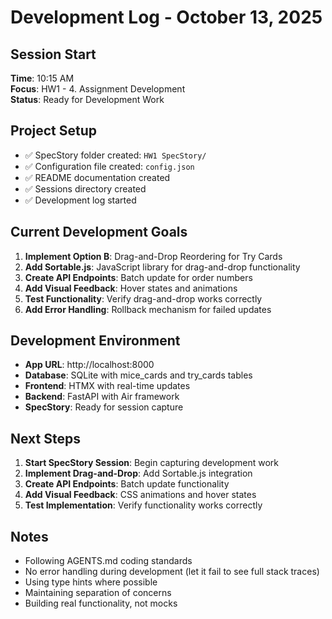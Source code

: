 # Development Log - October 13, 2025

## Session Start
**Time**: 10:15 AM  
**Focus**: HW1 - 4. Assignment Development  
**Status**: Ready for Development Work  

## Project Setup
- ✅ SpecStory folder created: `HW1 SpecStory/`
- ✅ Configuration file created: `config.json`
- ✅ README documentation created
- ✅ Sessions directory created
- ✅ Development log started

## Current Development Goals
1. **Implement Option B**: Drag-and-Drop Reordering for Try Cards
2. **Add Sortable.js**: JavaScript library for drag-and-drop functionality
3. **Create API Endpoints**: Batch update for order numbers
4. **Add Visual Feedback**: Hover states and animations
5. **Test Functionality**: Verify drag-and-drop works correctly
6. **Add Error Handling**: Rollback mechanism for failed updates

## Development Environment
- **App URL**: http://localhost:8000
- **Database**: SQLite with mice_cards and try_cards tables
- **Frontend**: HTMX with real-time updates
- **Backend**: FastAPI with Air framework
- **SpecStory**: Ready for session capture

## Next Steps
1. **Start SpecStory Session**: Begin capturing development work
2. **Implement Drag-and-Drop**: Add Sortable.js integration
3. **Create API Endpoints**: Batch update functionality
4. **Add Visual Feedback**: CSS animations and hover states
5. **Test Implementation**: Verify functionality works correctly

## Notes
- Following AGENTS.md coding standards
- No error handling during development (let it fail to see full stack traces)
- Using type hints where possible
- Maintaining separation of concerns
- Building real functionality, not mocks
